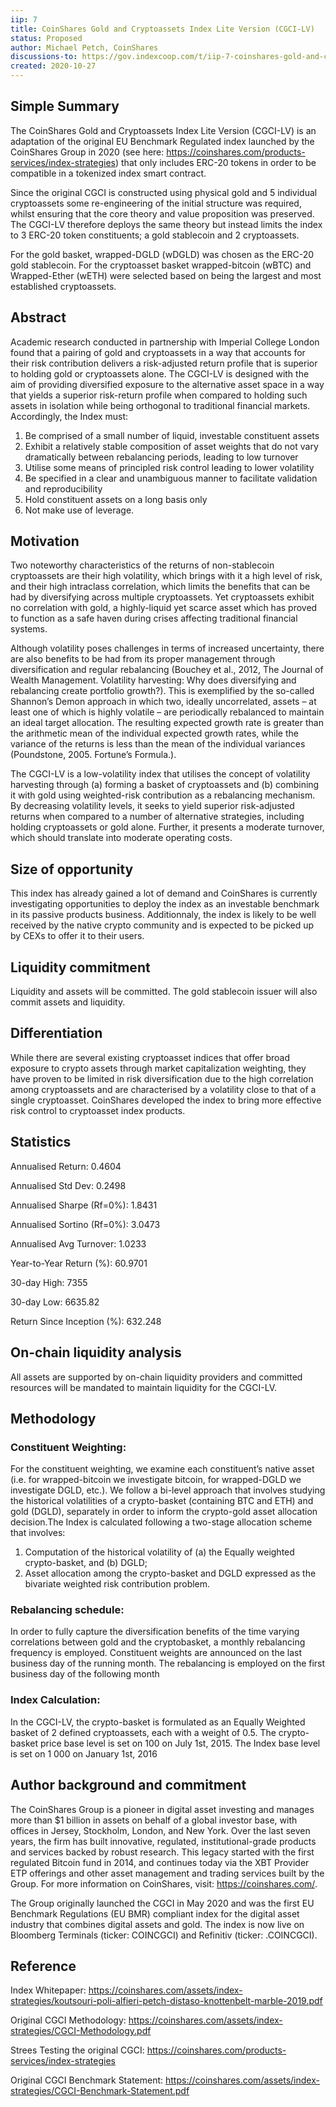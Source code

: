 ```yaml
---
iip: 7
title: CoinShares Gold and Cryptoassets Index Lite Version (CGCI-LV)
status: Proposed
author: Michael Petch, CoinShares
discussions-to: https://gov.indexcoop.com/t/iip-7-coinshares-gold-and-cryptoassets-index-lite-version-cgci-lv/242
created: 2020-10-27
---
```


## Simple Summary

The CoinShares Gold and Cryptoassets Index Lite Version (CGCI-LV) is an adaptation of the original EU Benchmark Regulated index launched by the CoinShares Group in 2020 (see here: https://coinshares.com/products-services/index-strategies) that only includes ERC-20 tokens in order to be compatible in a tokenized index smart contract.

Since the original CGCI is constructed using physical gold and 5 individual cryptoassets some re-engineering of the initial structure was required, whilst ensuring that the core theory and value proposition was preserved. The CGCI-LV therefore deploys the same theory but instead limits the index to 3 ERC-20 token constituents; a gold stablecoin and 2 cryptoassets.

For the gold basket, wrapped-DGLD (wDGLD) was chosen as the ERC-20 gold stablecoin. For the cryptoasset basket wrapped-bitcoin (wBTC) and Wrapped-Ether (wETH) were selected based on being the largest and most established cryptoassets.

## Abstract

Academic research conducted in partnership with Imperial College London found that a pairing of gold and cryptoassets in a way that accounts for their risk contribution delivers a risk-adjusted return profile that is superior to holding gold or cryptoassets alone. The CGCI-LV is designed with the aim of providing diversified exposure to the alternative asset space in a way that yields a superior risk-return profile when compared to holding such assets in isolation while being orthogonal to traditional financial markets. Accordingly, the Index must:

1. Be comprised of a small number of liquid, investable constituent assets
2. Exhibit a relatively stable composition of asset weights that do not vary dramatically between rebalancing periods, leading to low turnover
3. Utilise some means of principled risk control leading to lower volatility
4. Be specified in a clear and unambiguous manner to facilitate validation and reproducibility
5. Hold constituent assets on a long basis only
6. Not make use of leverage.

## Motivation

Two noteworthy characteristics of the returns of non-stablecoin cryptoassets are their high volatility, which brings with it a high level of risk, and their high intraclass correlation, which limits the benefits that can be had by diversifying across multiple cryptoassets. Yet cryptoassets exhibit no correlation with gold, a highly-liquid yet scarce asset which has proved to function as a safe haven during crises affecting traditional financial systems.

Although volatility poses challenges in terms of increased uncertainty, there are also benefits to be had from its proper management through diversification and regular rebalancing (Bouchey et al., 2012, The Journal of Wealth Management. Volatility harvesting: Why does diversifying and rebalancing create portfolio growth?). This is exemplified by the so-called Shannon’s Demon approach in which two, ideally uncorrelated, assets – at least one of which is highly volatile – are periodically rebalanced to maintain an ideal target allocation. The resulting expected growth rate is greater than the arithmetic mean of the individual expected growth rates, while the variance of the returns is less than the mean of the individual variances (Poundstone, 2005. Fortune’s Formula.).

The CGCI-LV is a low-volatility index that utilises the concept of volatility harvesting through (a) forming a basket of cryptoassets and (b) combining it with gold using weighted-risk contribution as a rebalancing mechanism. By decreasing volatility levels, it seeks to yield superior risk-adjusted returns when compared to a number of alternative strategies, including holding cryptoassets or gold alone. Further, it presents a moderate turnover, which should translate into moderate operating costs.

## Size of opportunity

This index has already gained a lot of demand and CoinShares is currently investigating opportunities to deploy the index as an investable benchmark in its passive products business. Additionnaly, the index is likely to be well received by the native crypto community and is expected to be picked up by CEXs to offer it to their users.

## Liquidity commitment

Liquidity and assets will be committed. The gold stablecoin issuer will also commit assets and liquidity.

## Differentiation

While there are several existing cryptoasset indices that offer broad exposure to crypto assets through market capitalization weighting, they have proven to be limited in risk diversification due to the high correlation among cryptoassets and are characterised by a volatility close to that of a single cryptoasset. CoinShares developed the index to bring more effective risk control to cryptoasset index products.

## Statistics

Annualised Return: 0.4604

Annualised Std Dev: 0.2498

Annualised Sharpe (Rf=0%): 1.8431

Annualised Sortino (Rf=0%): 3.0473

Annualised Avg Turnover: 1.0233

Year-to-Year Return (%): 60.9701

30-day High: 7355

30-day Low: 6635.82

Return Since Inception (%): 632.248

## On-chain liquidity analysis

All assets are supported by on-chain liquidity providers and committed resources will be mandated to maintain liquidity for the CGCI-LV.

## Methodology

### Constituent Weighting:

For the constituent weighting, we examine each constituent’s native asset (i.e. for wrapped-bitcoin we investigate bitcoin, for wrapped-DGLD we investigate DGLD, etc.). We follow a bi-level approach that involves studying the historical volatilities of a crypto-basket (containing BTC and ETH) and gold (DGLD), separately in order to inform the crypto-gold asset allocation decision.The Index is calculated following a two-stage allocation scheme that involves:

1.  Computation of the historical volatility of (a) the Equally weighted crypto-basket, and (b) DGLD;
2.  Asset allocation among the crypto-basket and DGLD expressed as the bivariate weighted risk contribution problem.

### Rebalancing schedule:

In order to fully capture the diversification benefits of the time varying correlations between gold and the cryptobasket, a monthly rebalancing frequency is employed. Constituent weights are announced on the last business day of the running month. The rebalancing is employed on the first business day of the following month

### Index Calculation:

In the CGCI-LV, the crypto-basket is formulated as an Equally Weighted basket of 2 defined cryptoassets, each with a weight of 0.5. The crypto-basket price base level is set on 100 on July 1st, 2015. The Index base level is set on 1 000 on January 1st, 2016

## Author background and commitment

The CoinShares Group is a pioneer in digital asset investing and manages more than \$1 billion in assets on behalf of a global investor base, with offices in Jersey, Stockholm, London, and New York. Over the last seven years, the firm has built innovative, regulated, institutional-grade products and services backed by robust research. This legacy started with the first regulated Bitcoin fund in 2014, and continues today via the XBT Provider ETP offerings and other asset management and trading services built by the Group. For more information on CoinShares, visit: https://coinshares.com/.

The Group originally launched the CGCI in May 2020 and was the first EU Benchmark Regulations (EU BMR) compliant index for the digital asset industry that combines digital assets and gold. The index is now live on Bloomberg Terminals (ticker: COINCGCI) and Refinitiv (ticker: .COINCGCI).

## Reference

Index Whitepaper: https://coinshares.com/assets/index-strategies/koutsouri-poli-alfieri-petch-distaso-knottenbelt-marble-2019.pdf

Original CGCI Methodology: https://coinshares.com/assets/index-strategies/CGCI-Methodology.pdf

Strees Testing the original CGCI: https://coinshares.com/products-services/index-strategies

Original CGCI Benchmark Statement: https://coinshares.com/assets/index-strategies/CGCI-Benchmark-Statement.pdf
